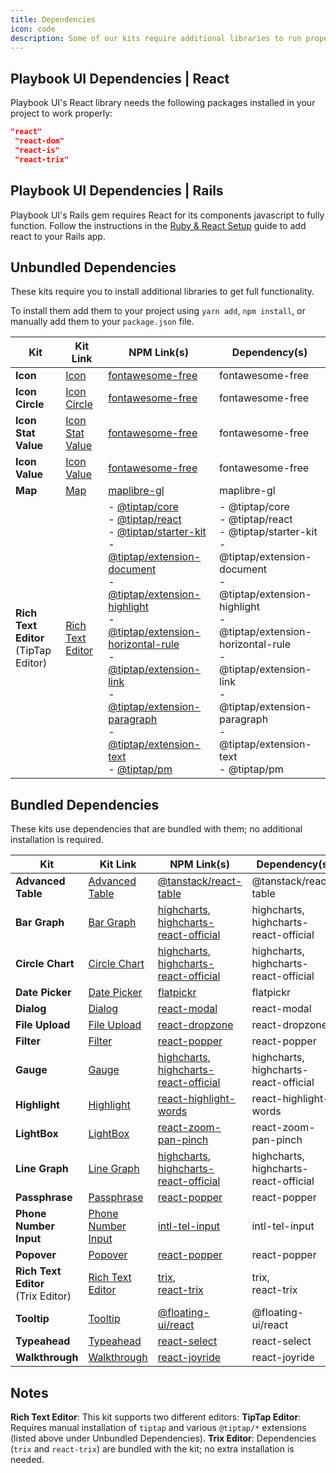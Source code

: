 ```yaml
---
title: Dependencies
icon: code
description: Some of our kits require additional libraries to run properly.
---
```


## Playbook UI Dependencies | React

Playbook UI's React library needs the following packages installed in your project to work properly:

```json
"react"
 "react-dom"
 "react-is"
 "react-trix"
```

## Playbook UI Dependencies | Rails

Playbook UI's Rails gem requires React for its components javascript to fully function. Follow the instructions in the [Ruby & React Setup](/guides/getting_started/rails_&_react_setup) guide to add react to your Rails app.

## Unbundled Dependencies

These kits require you to install additional libraries to get full functionality.

To install them add them to your project using `yarn add`, `npm install`, or manually add them to your `package.json` file.

| Kit                 | Kit Link                                                                    | NPM Link(s)                                                                                              | Dependency(s)                               |
|---------------------|-----------------------------------------------------------------------------|----------------------------------------------------------------------------------------------------------|---------------------------------------------|
| **Icon**            | [Icon](https://playbook.powerapp.cloud/kits/icon/react)                     | [fontawesome-free](https://www.npmjs.com/package/fontawesome-free)                                       | fontawesome-free                            |
| **Icon Circle**     | [Icon Circle](https://playbook.powerapp.cloud/kits/icon_circle/react)       | [fontawesome-free](https://www.npmjs.com/package/fontawesome-free)                                       | fontawesome-free                            |
| **Icon Stat Value** | [Icon Stat Value](https://playbook.powerapp.cloud/kits/icon_stat_value/react) | [fontawesome-free](https://www.npmjs.com/package/fontawesome-free)                                       | fontawesome-free                            |
| **Icon Value**      | [Icon Value](https://playbook.powerapp.cloud/kits/icon_value/react)         | [fontawesome-free](https://www.npmjs.com/package/fontawesome-free)                                       | fontawesome-free                            |
| **Map**             | [Map](https://playbook.powerapp.cloud/kits/map/react)                       | [maplibre-gl](https://www.npmjs.com/package/maplibre-gl)                                                 | maplibre-gl                                 |
| **Rich Text Editor**<br>(TipTap Editor) | [Rich Text Editor](https://playbook.powerapp.cloud/kits/rich_text_editor/react) | - [@tiptap/core](https://www.npmjs.com/package/@tiptap/core)<br>- [@tiptap/react](https://www.npmjs.com/package/@tiptap/react)<br>- [@tiptap/starter-kit](https://www.npmjs.com/package/@tiptap/starter-kit)<br>- [@tiptap/extension-document](https://www.npmjs.com/package/@tiptap/extension-document)<br>- [@tiptap/extension-highlight](https://www.npmjs.com/package/@tiptap/extension-highlight)<br>- [@tiptap/extension-horizontal-rule](https://www.npmjs.com/package/@tiptap/extension-horizontal-rule)<br>- [@tiptap/extension-link](https://www.npmjs.com/package/@tiptap/extension-link)<br>- [@tiptap/extension-paragraph](https://www.npmjs.com/package/@tiptap/extension-paragraph)<br>- [@tiptap/extension-text](https://www.npmjs.com/package/@tiptap/extension-text)<br>- [@tiptap/pm](https://www.npmjs.com/package/@tiptap/pm) | - @tiptap/core<br>- @tiptap/react<br>- @tiptap/starter-kit<br>- @tiptap/extension-document<br>- @tiptap/extension-highlight<br>- @tiptap/extension-horizontal-rule<br>- @tiptap/extension-link<br>- @tiptap/extension-paragraph<br>- @tiptap/extension-text<br>- @tiptap/pm |

## Bundled Dependencies

These kits use dependencies that are bundled with them; no additional installation is required.

| Kit                    | Kit Link                                                                    | NPM Link(s)                                                                                       | Dependency(s)                           |
|------------------------|-----------------------------------------------------------------------------|---------------------------------------------------------------------------------------------------|-----------------------------------------|
| **Advanced Table**     | [Advanced Table](https://playbook.powerapp.cloud/kits/advanced_table/react) | [@tanstack/react-table](https://www.npmjs.com/package/@tanstack/react-table)                      | @tanstack/react-table                   |
| **Bar Graph**          | [Bar Graph](https://playbook.powerapp.cloud/kits/bar_graph/react)           | [highcharts](https://www.npmjs.com/package/highcharts),<br>[highcharts-react-official](https://www.npmjs.com/package/highcharts-react-official) | highcharts,<br>highcharts-react-official |
| **Circle Chart**       | [Circle Chart](https://playbook.powerapp.cloud/kits/circle_chart/react)     | [highcharts](https://www.npmjs.com/package/highcharts),<br>[highcharts-react-official](https://www.npmjs.com/package/highcharts-react-official) | highcharts,<br>highcharts-react-official |
| **Date Picker**        | [Date Picker](https://playbook.powerapp.cloud/kits/date_picker/react)       | [flatpickr](https://www.npmjs.com/package/flatpickr)                                              | flatpickr                               |
| **Dialog**             | [Dialog](https://playbook.powerapp.cloud/kits/dialog/react)                 | [react-modal](https://www.npmjs.com/package/react-modal)                                          | react-modal                             |
| **File Upload**        | [File Upload](https://playbook.powerapp.cloud/kits/file_upload/react)       | [react-dropzone](https://www.npmjs.com/package/react-dropzone)                                    | react-dropzone                          |
| **Filter**             | [Filter](https://playbook.powerapp.cloud/kits/filter/react)                 | [react-popper](https://www.npmjs.com/package/react-popper)                                        | react-popper                            |
| **Gauge**              | [Gauge](https://playbook.powerapp.cloud/kits/gauge/react)                   | [highcharts](https://www.npmjs.com/package/highcharts),<br>[highcharts-react-official](https://www.npmjs.com/package/highcharts-react-official) | highcharts,<br>highcharts-react-official |
| **Highlight**          | [Highlight](https://playbook.powerapp.cloud/kits/highlight/react)           | [react-highlight-words](https://www.npmjs.com/package/react-highlight-words)                      | react-highlight-words                   |
| **LightBox**           | [LightBox](https://playbook.powerapp.cloud/kits/lightbox/react)             | [react-zoom-pan-pinch](https://www.npmjs.com/package/react-zoom-pan-pinch)                        | react-zoom-pan-pinch                    |
| **Line Graph**         | [Line Graph](https://playbook.powerapp.cloud/kits/line_graph/react)         | [highcharts](https://www.npmjs.com/package/highcharts),<br>[highcharts-react-official](https://www.npmjs.com/package/highcharts-react-official) | highcharts,<br>highcharts-react-official |
| **Passphrase**         | [Passphrase](https://playbook.powerapp.cloud/kits/passphrase/react)         | [react-popper](https://www.npmjs.com/package/react-popper)                                        | react-popper                            |
| **Phone Number Input** | [Phone Number Input](https://playbook.powerapp.cloud/kits/phone_number_input/react) | [intl-tel-input](https://www.npmjs.com/package/intl-tel-input)                                    | intl-tel-input                          |
| **Popover**            | [Popover](https://playbook.powerapp.cloud/kits/popover/react)               | [react-popper](https://www.npmjs.com/package/react-popper) | react-popper                 |
| **Rich Text Editor**<br>(Trix Editor) | [Rich Text Editor](https://playbook.powerapp.cloud/kits/rich_text_editor/react) | [trix](https://www.npmjs.com/package/trix),<br>[react-trix](https://www.npmjs.com/package/react-trix) | trix,<br>react-trix                     |
| **Tooltip**            | [Tooltip](https://playbook.powerapp.cloud/kits/tooltip/react)               | [@floating-ui/react](https://www.npmjs.com/package/@floating-ui/react)                            | @floating-ui/react                      |
| **Typeahead**          | [Typeahead](https://playbook.powerapp.cloud/kits/typeahead/react)           | [react-select](https://www.npmjs.com/package/react-select)| react-select
| **Walkthrough**        | [Walkthrough](https://playbook.powerapp.cloud/kits/walkthrough/react)       | [react-joyride](https://www.npmjs.com/package/react-joyride)                                      | react-joyride                           |

## Notes
**Rich Text Editor**: This kit supports two different editors:
**TipTap Editor**: Requires manual installation of `tiptap` and various `@tiptap/*` extensions (listed above under Unbundled Dependencies).
**Trix Editor**: Dependencies (`trix` and `react-trix`) are bundled with the kit; no extra installation is needed.
